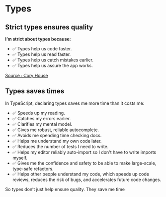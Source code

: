 # Types

## Strict types ensures quality

**I’m strict about types because:**

- ✅ Types help us code faster.
- ✅ Types help us read faster.
- ✅ Types help us catch mistakes earlier.
- ✅ Types help us assure the app works.

[Source : Cory House](https://twitter.com/housecor/status/1751605094309642753)

## Types saves times

In TypeScript, declaring types saves me more time than it costs me:

- ✅ Speeds up my reading.
- ✅ Catches my errors earlier.
- ✅ Clarifies my mental model.
- ✅ Gives me robust, reliable autocomplete.
- ✅ Avoids me spending time checking docs.
- ✅ Helps me understand my own code later.
- ✅ Reduces the number of tests I need to write.
- ✅ Helps my editor reliably auto-import so I don't have to write imports myself.
- ✅ Gives me the confidence and safety to be able to make large-scale, type-safe refactors.
- ✅ Helps other people understand my code, which speeds up code reviews, reduces the risk of bugs, and accelerates future code changes.

So types don’t just help ensure quality. They save me time
